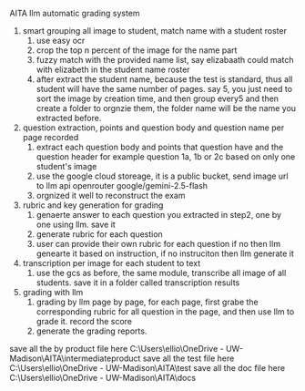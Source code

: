 AITA llm automatic grading system

1. smart grouping all image to student, match name with a student roster
   1. use easy ocr
   2. crop the top n percent of the image for the name part
   3. fuzzy match with the provided name list, say elizabaath could match with elizabeth in the student name roster
   4. after extract the student name, because the test is standard, thus all student will have the same number of pages. say 5, you just need to sort the image by creation time, and then group every5 and then create a folder to orgnzie them, the folder name will be the name you extracted before.
2. question extraction, points and question body and question name per page recorded
   1. extract each question body and points that question have and the question header for example question 1a, 1b or 2c based on only one student's image
   2. use the google cloud storeage, it is a public bucket, send image url to llm api openrouter google/gemini-2.5-flash
   3. orgnized it well to reconstruct the exam
3. rubric and key generation for grading
   1. genaerte answer to each question you extracted in step2, one by one using llm. save it
   2. generate rubric for each question
   3. user can provide their own rubric for each question if no then llm genearte it based on instruction, if no instruciton then llm generate it
4. transcription per image for each student to text
   1. use the gcs as before, the same module, transcribe all image of all students. save it in a folder called transcription results
5. grading with llm
   1. grading by llm page by page, for each page, first grabe the corresponding rubric for all question in the page, and then use llm to grade it. record the score
   2. generate the grading reports.

save all the by product file here C:\Users\ellio\OneDrive - UW-Madison\AITA\intermediateproduct
save all the test file here C:\Users\ellio\OneDrive - UW-Madison\AITA\test
save all the doc file here C:\Users\ellio\OneDrive - UW-Madison\AITA\docs